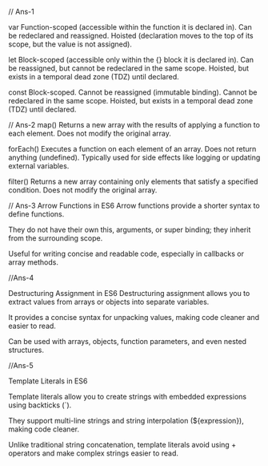 // Ans-1

 var
  Function-scoped (accessible within the function it is declared in).
  Can be redeclared and reassigned.
  Hoisted (declaration moves to the top of its scope, but the value is not assigned).

let
 Block-scoped (accessible only within the {} block it is declared in).
 Can be reassigned, but cannot be redeclared in the same scope.
 Hoisted, but exists in a temporal dead zone (TDZ) until declared.

const
  Block-scoped.
  Cannot be reassigned (immutable binding).
  Cannot be redeclared in the same scope.
  Hoisted, but exists in a temporal dead zone (TDZ) until declared.

  // Ans-2 
 map()
  Returns a new array with the results of applying a function to each element.
  Does not modify the original array.

forEach()
  Executes a function on each element of an array.
  Does not return anything (undefined).
  Typically used for side effects like logging or updating external variables.

filter()
  Returns a new array containing only elements that satisfy a specified condition.
  Does not modify the original array.

  // Ans-3
Arrow Functions in ES6
  Arrow functions provide a shorter syntax to define functions.

  They do not have their own this, arguments, or super binding; they inherit from the surrounding scope.

  Useful for writing concise and readable code, especially in callbacks or array methods.

  //Ans-4

Destructuring Assignment in ES6
  Destructuring assignment allows you to extract values from arrays or objects into separate variables.

  It provides a concise syntax for unpacking values, making code cleaner and easier to read.

 Can be used with arrays, objects, function parameters, and even nested structures.

 //Ans-5

 Template Literals in ES6

  Template literals allow you to create strings with embedded expressions using backticks (`).

  They support multi-line strings and string interpolation (${expression}), making code cleaner.

  Unlike traditional string concatenation, template literals avoid using + operators and make complex strings easier to read.